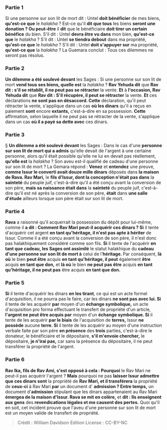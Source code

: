 
### Partie 1
Si une personne sur son lit de mort dit : Untel <b>doit bénéficier</b> de mes biens, <b>qu'est-ce que</b> le <i>halakha</i> ? Est-ce qu'il <b>dit que tous</b> les biens <b>seront une donation ? Ou peut-être</b> il <b>dit</b> que le bénéficiaire <b>doit tirer un certain bénéfice</b> du bien. S'il dit : Untel <b>devra être vu dans</b> mon bien, <b>qu'est-ce que</b> le <i>halakha</i> ? S'il dit : Untel <b>se tiendra debout</b> dans ma propriété, <b>qu'est-ce que</b> le <i>halakha</i> ? S'il dit : Untel <b>doit s'appuyer sur</b> ma propriété, <b>qu'est-ce que</b> la <i>halakha</i> ? La Guemara conclut : Tous ces dilemmes ne seront pas résolus.

### Partie 2
<b>Un dilemme a été soulevé devant</b> les Sages : Si une personne sur son lit de mort <b>vend tous ses biens, quelle est</b> la <i>halakha</i> ? <b>Rav Yehuda dit</b> que <b>Rav dit : s'il se rétablit, il ne peut pas se rétracter</b> la vente. <b>Et</b> à <b>l'occasion, Rav Yehuda dit</b> que <b>Rav dit : S'il récupère, il peut se rétracter</b> la vente. <b>Et</b> ces déclarations <b>ne sont pas en désaccord. Cette</b> déclaration, qu'il peut rétracter la vente, s'applique dans un cas <b>où les dinars</b> qu'il a reçus en paiement <b>sont</b> encore <b>extants,</b> c'est-à-dire en sa possession. <b>Cette</b> affirmation, selon laquelle il ne peut pas se rétracter de la vente, s'applique dans un cas <b>où il a payé sa dette avec</b> ces dinars.

### Partie 3
§ <b>Un dilemme a été soulevé devant</b> les Sages : Dans le cas d'une <b>personne sur son lit de mort qui a admis</b> qu'elle devait de l'argent à une certaine personne, alors qu'il était possible qu'elle ne lui en devait pas réellement, <b>qu'elle est</b> la <i>halakha</i> ? Son aveu est-il qualifié de cadeau d'une personne sur son lit de mort ? La Gemara répond : <b>Venez</b> et <b>entendez</b> une preuve, <b>comme Issur le converti avait douze mille dinars</b> déposés dans <b>la maison de Rava. Rav Mari,</b> le <b>fils d'Issur, dont la conception n'était pas dans</b> la <b>sainteté</b> du peuple juif, c'est-à-dire qu'il a été conçu avant la conversion de son père, <b>mais sa naissance était dans</b> la <b>sainteté</b> du peuple juif, c'est-à-dire qu'il est né après la conversion de son père, <b>était</b> dans <b>une salle d'étude</b> ailleurs lorsque son père était sur son lit de mort.

### Partie 4
<b>Rava</b> a raisonné qu'il acquerrait la possession du dépôt pour lui-même, comme il <b>a dit : Comment Rav Mari peut-il acquérir ces dinars ? Si</b> il tente d'acquérir cet argent <b>en tant qu'héritage, il n'est pas apte à hériter</b> de Issur. Comme il a été conçu avant la conversion de son père, il n'est donc pas halakhiquement considéré comme son fils. <b>Si</b> il tente de l'acquérir <b>en tant que cadeau, les Sages ont assimilé</b> le statut halakhique du <b>cadeau d'une personne sur son lit de mort à</b> celui de l'<b>héritage. </b> Par conséquent, <b>là où</b> le bien <b>peut être</b> acquis <b>en tant qu'héritage, il peut</b> également <b>être</b> acquis <b>en tant que don,</b> et <b>là où</b> le bien <b>ne peut pas être</b> acquis <b>en tant qu'héritage, il ne peut pas</b> être acquis <b>en tant que don.</b>

### Partie 5
<b>Si</b> il tente d'acquérir les dinars <b>en les tirant</b>, ce qui est un acte formel d'acquisition, il ne pourra pas le faire, car les dinars <b>ne sont pas avec lui. Si</b> il tente de les acquérir <b>par</b> moyen d'un <b>échange symbolique,</b> un acte d'acquisition pro forma effectuant le transfert de propriété d'un article, <b>l'argent ne peut être acquis par</b> moyen d'un <b>échange symbolique. Si</b> il tente de les acquérir <b>par le biais</b> de l'acquisition de <b>terres,</b> Issur <b>ne possède</b> aucune <b>terre. Si</b> il tente de les acquérir au moyen d'une instruction verbale faite par son père <b>en présence</b> des <b>trois</b> parties, c'est-à-dire le donateur, le bénéficiaire et le dépositaire, <b>s'il m'envoie chercher,</b> le dépositaire, <b>je n'irai pas,</b> car sans la présence du dépositaire, il ne peut transférer la propriété de l'argent.

### Partie 6
<b>Rav Ika, fils de Rav Ami, s'est opposé à cela : Pourquoi</b> le Rav Mari ne peut-il pas acquérir l'argent ? <b>Mais</b> pourquoi ne pas <b>laisser Issur admettre que ces dinars sont</b> la propriété de <b>Rav Mari, et il transférera</b> la propriété de <b>ceux-ci</b> à Rav Mari <b>par</b> un document d' <b>admission ? Entre temps,</b> un document d'<b>admission</b> stipulant que les dinars appartenaient au Rav Mari <b>émergea de la maison d'Issur. Rava se mit en colère,</b> et <b>dit : Ils enseignent aux gens</b> des <b>revendications légales et me causent des pertes.</b> Quoi qu'il en soit, cet incident prouve que l'aveu d'une personne sur son lit de mort est un moyen valide de transfert de propriété.

>Crédit : William Davidson Edition
>License : CC-BY-NC